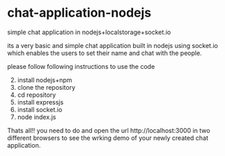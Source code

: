 chat-application-nodejs
=======================

simple chat application in nodejs+localstorage+socket.io

its a very basic and simple chat application built in nodejs using socket.io which enables the users to set their name and chat with the people.

please follow following instructions to use the code

2. install nodejs+npm
2. clone the repository
3. cd repository
3. install expressjs 
3. install socket.io
4. node index.js


Thats all!! you need to do and open the url http://localhost:3000 in two different browsers to see the wrking demo of your newly created chat application.
